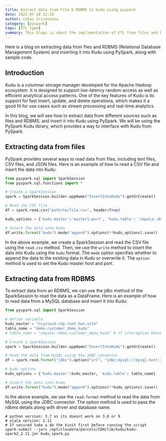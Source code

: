```yaml
---
title: Extract data from File & RDBMS to kudu using pyspark
date: 2022-07-18 12:33
author: Vikas Srivastava
category: [pyspark]
tags: [ETL type]
summary: This blogs is about the implimentation of ETL from files and RDBMS in pyspark
---
```


Here is a blog on extracting data from files and RDBMS (Relational Database Management System) and inserting it into Kudu using PySpark, along with sample code.

## **Introduction**
Kudu is a columnar storage manager developed for the Apache Hadoop ecosystem. It is designed to support low-latency random access as well as efficient analytical access patterns. One of the key features of Kudu is its support for fast insert, update, and delete operations, which makes it a good fit for use cases such as stream processing and real-time analytics.

In this blog, we will see how to extract data from different sources such as files and RDBMS, and insert it into Kudu using PySpark. We will be using the PySpark Kudu library, which provides a way to interface with Kudu from PySpark.

## **Extracting data from files**
PySpark provides several ways to read data from files, including text files, CSV files, and JSON files. Here is an example of how to read a CSV file and insert the data into Kudu:

```python
from pyspark.sql import SparkSession
from pyspark.sql.functions import *

# Create a SparkSession
spark = SparkSession.builder.appName("InsertIntoKudu").getOrCreate()

# Read the CSV file
df = spark.read.csv("path/to/file.csv", header=True)

kudu_options = {'kudu.master':'master1:port', 'kudu.table': 'impala::demo.customer_demo_kudu'}

# Insert the data into Kudu
df.write.format("kudu").mode("append").options(**kudu_options).save()
```

In the above example, we create a SparkSession and read the CSV file using the `read.csv` method. Then, we use the `write` method to insert the data into Kudu using the `kudu` format. The `mode` option specifies whether to append the data to the existing data in Kudu or overwrite it. The `option` method is used to set the Kudu master host and port.

## **Extracting data from RDBMS**
To extract data from an RDBMS, we can use the jdbc method of the SparkSession to read the data as a DataFrame. Here is an example of how to read data from a MySQL database and insert it into Kudu:

```python
from pyspark.sql import SparkSession

# define variable
kudu_master = "ccycloud.cdp.root.hwx.site"
table_name = "demo.customer_demo_kudu"
# table_name = "impala::demo.customer_demo_kudu" # if interagtion between kudu and imapala is not there

# Create a SparkSession
spark = SparkSession.builder.appName("InsertIntoKudu").getOrCreate()

# Read the data from MySQL using the JDBC connector
df = spark.read.format("jdbc").option("url", "jdbc:mysql://mysql-host:3306/dbname").option("driver", "com.mysql.cj.jdbc.Driver").option("dbtable", "tablename").option("user", "username").option("password", "password").load()

# kudu options
kudu_options = {'kudu.master':kudu_master, 'kudu.table': table_name}

# Insert the data into Kudu
df.write.format("kudu").mode("append").options(**kudu_options).save()
```

In the above example, we use the `read.format` method to read the data from MySQL using the JDBC connector. The option method is used to pass the rdbms details along with driver and database name.

```shell
# python version: 3.7 as its doesnt work on 3.8 or 9
# scala version: 2.11
# If secured take a do the kinit first before running the script
spark-submit --jars /opt/cloudera/parcels/CDH/lib/kudu/kudu-spark2_2.11.jar kudu_spark.py 
```